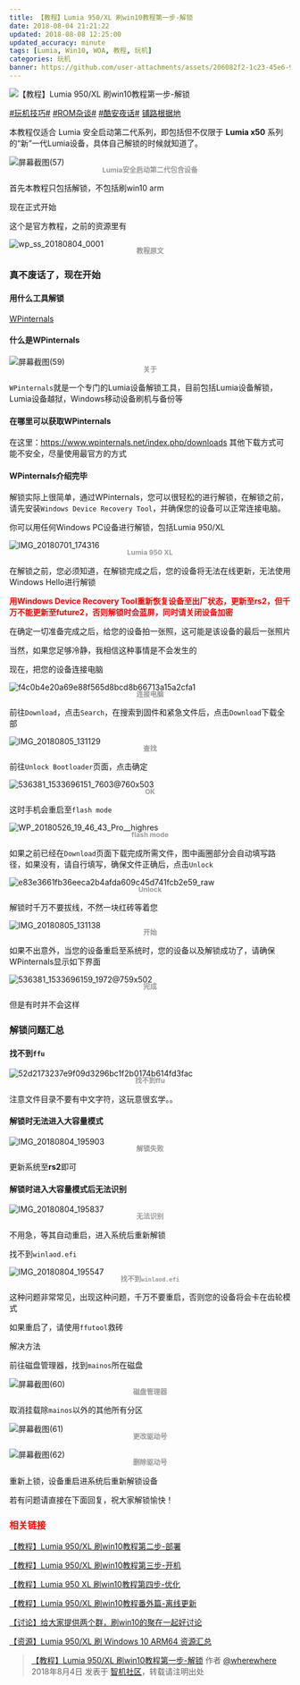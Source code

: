 ```yaml
---
title: 【教程】Lumia 950/XL 刷win10教程第一步-解锁
date: 2018-08-04 21:21:22
updated: 2018-08-08 12:25:00
updated_accuracy: minute
tags: [Lumia, Win10, WOA, 教程, 玩机]
categories: 玩机
banner: https://github.com/user-attachments/assets/206082f2-1c23-45e6-96f4-02096e0571fc
---
```

![【教程】Lumia 950/XL 刷win10教程第一步-解锁](https://github.com/user-attachments/assets/206082f2-1c23-45e6-96f4-02096e0571fc)

[#玩机技巧#](https://www.coolapk.com/t/玩机技巧) [#ROM杂谈#](https://www.coolapk.com/t/ROM杂谈) [#酷安夜话#](https://www.coolapk.com/t/酷安夜话) [铺路根据地](https://www.coolapk.com/dyh/1480)

本教程仅适合 Lumia 安全启动第二代系列，即包括但不仅限于 **Lumia x50** 系列的“新”一代Lumia设备，具体自己解锁的时候就知道了。

![屏幕截图(57)](https://github.com/user-attachments/assets/a2a50ff2-2405-4684-8683-1c483f6dcd16)
<figcaption class="figure">Lumia安全启动第二代包含设备</figcaption>

首先本教程只包括解锁，不包括刷win10 arm

现在正式开始

这个是官方教程，之前的资源里有

<style>
  figcaption.figure {
    color: #999;
    font-size: 0.875em;
    font-weight: bold;
    line-height: 1;
    margin: 5px auto 15px;
    text-align: center;
  }

  p+figcaption.figure,
  p+div.code-line+.figure {
    margin: -15px auto 15px;
  }

  @media (max-width: 567px) {
    .post-body p+figcaption.figure {
      margin: -5px auto 15px;
    }
  }
</style>
<!--more-->

![wp_ss_20180804_0001](https://github.com/user-attachments/assets/65779165-f371-4f5e-84b1-f9cc09856174)
<figcaption class="figure">教程原文</figcaption>

### 真不废话了，现在开始

#### 用什么工具解锁

[WPinternals](https://https://www.wpinternals.net/index.php)

#### 什么是WPinternals

![屏幕截图(59)](https://github.com/user-attachments/assets/803d3285-10f2-4cc9-8beb-dc4aa14c03a3)
<figcaption class="figure">关于</figcaption>

`WPinternals`就是一个专门的Lumia设备解锁工具，目前包括Lumia设备解锁，Lumia设备越狱，Windows移动设备刷机与备份等

#### 在哪里可以获取WPinternals

在这里：https://www.wpinternals.net/index.php/downloads 其他下载方式可能不安全，尽量使用最官方的方式

#### WPinternals介绍完毕

解锁实际上很简单，通过WPinternals，您可以很轻松的进行解锁，在解锁之前，请先安装`Windows Device Recovery Tool`，并确保您的设备可以正常连接电脑。

你可以用任何Windows PC设备进行解锁，包括Lumia 950/XL

![IMG_20180701_174316](https://github.com/user-attachments/assets/cfd2baee-6b53-4237-a514-eb2c2a034f67)
<figcaption class="figure">Lumia 950 XL</figcaption>

在解锁之前，您必须知道，在解锁完成之后，您的设备将无法在线更新，无法使用Windows Hello进行解锁

**<font color="Red">用Windows Device Recovery Tool重新恢复设备至出厂状态，更新至rs2，但千万不能更新至future2，否则解锁时会蓝屏，同时请关闭设备加密</font>**

在确定一切准备完成之后，给您的设备拍一张照，这可能是该设备的最后一张照片

当然，如果您足够冷静，我相信这种事情是不会发生的

现在，把您的设备连接电脑

![f4c0b4e20a69e88f565d8bcd8b66713a15a2cfa1](https://github.com/user-attachments/assets/25a0487a-3011-4b4a-b393-f64320cbbff2)
<figcaption class="figure">连接电脑</figcaption>

前往`Download`，点击`Search`，在搜索到固件和紧急文件后，点击`Download`下载全部

![IMG_20180805_131129](https://github.com/user-attachments/assets/7d980703-1aba-4884-9bf5-d17479f9d3dd)
<figcaption class="figure">查找</figcaption>

前往`Unlock Bootloader`页面，点击确定

![536381_1533696151_7603@760x503](https://github.com/user-attachments/assets/fe8fd229-55e3-4bd8-bbca-2587d17a239d)
<figcaption class="figure">OK</figcaption>

这时手机会重启至`flash mode`

![WP_20180526_19_46_43_Pro__highres](https://github.com/user-attachments/assets/c5fe9a3e-9ee3-4749-9886-821f83d6df92)
<figcaption class="figure">flash mode</figcaption>

如果之前已经在`Download`页面下载完成所需文件，图中画圈部分会自动填写路径，如果没有，请自行填写，确保文件正确后，点击`Unlock`

![e83e3661fb36eeca2b4afda609c45d741fcb2e59_raw](https://github.com/user-attachments/assets/6d31bfdf-d229-4d26-8b8f-583429f99313)
<figcaption class="figure">Unlock</figcaption>

解锁时千万不要拔线，不然一块红砖等着您

![IMG_20180805_131138](https://github.com/user-attachments/assets/f92e470e-69ea-42c7-88ea-3dbd6e0df8a2)
<figcaption class="figure">开始</figcaption>

如果不出意外，当您的设备重启至系统时，您的设备以及解锁成功了，请确保WPinternals显示如下界面

![536381_1533696159_1972@759x502](https://github.com/user-attachments/assets/c7104837-943b-45a5-bf96-a685bf7f2eda)
<figcaption class="figure">完成</figcaption>

但是有时并不会这样

### 解锁问题汇总

#### 找不到`ffu`

![52d2173237e9f09d3296bc1f2b0174b614fd3fac](https://github.com/user-attachments/assets/394d4710-eb51-40f6-83f5-24adb29bffee)
<figcaption class="figure">找不到ffu</figcaption>

注意文件目录不要有中文字符，这玩意很玄学。。

#### 解锁时无法进入大容量模式

![IMG_20180804_195903](https://github.com/user-attachments/assets/eeb05257-43d9-4bc6-9e89-4474416781ae)
<figcaption class="figure">解锁失败</figcaption>

更新系统至**rs2**即可

#### 解锁时进入大容量模式后无法识别

![IMG_20180804_195837](https://github.com/user-attachments/assets/4037323a-f5ac-43de-9914-2c2854d5bb6c)
<figcaption class="figure">无法识别</figcaption>

不用急，等其自动重启，进入系统后重新解锁

找不到`winlaod.efi`

![IMG_20180804_195547](https://github.com/user-attachments/assets/f5107914-78dd-4f78-ba98-48dcd4167443)
<figcaption class="figure">找不到<code>winlaod.efi</code></figcaption>

这种问题非常常见，出现这种问题，千万不要重启，否则您的设备将会卡在齿轮模式

如果重启了，请使用`ffutool`救砖

解决方法

前往磁盘管理器，找到`mainos`所在磁盘

![屏幕截图(60)](https://github.com/user-attachments/assets/ddfdd126-0295-4d7a-ad9d-721ac5b00933)
<figcaption class="figure">磁盘管理器</figcaption>

取消挂载除`mainos`以外的其他所有分区

![屏幕截图(61)](https://github.com/user-attachments/assets/27bc8407-5357-49e6-9d7b-1c53811af72a)
<figcaption class="figure">更改驱动号</figcaption>

![屏幕截图(62)](https://github.com/user-attachments/assets/2dc1484d-3dca-4608-a887-16173a78cb26)
<figcaption class="figure">删除驱动号</figcaption>

重新上锁，设备重启进系统后重新解锁设备

若有问题请直接在下面回复，祝大家解锁愉快！

### <font color="Red">相关链接</font>

[【教程】Lumia 950/XL 刷win10教程第二步-部署](/2018/08/05/【教程】Lumia-950-XL-刷win10教程第二步-部署)

[【教程】Lumia 950/XL 刷win10教程第三步-开机](/2018/08/06/【教程】Lumia-950-XL-刷win10教程第三步-开机)

[【教程】Lumia 950 XL 刷win10教程第四步-优化](/2019/02/16/【教程】Lumia-950-XL-刷win10教程第四步-优化)

[【教程】Lumia 950/XL 刷win10教程番外篇-离线更新](/2018/08/06/【教程】Lumia-950-XL-刷win10教程番外篇-离线更新)

[【讨论】给大家提供两个群，刷win10的聚在一起好讨论](http://bbs.wfun.com/thread-1014280-1-1.html)

[【资源】Lumia 950/XL 刷 Windows 10 ARM64 资源汇总](https://www.coolapk.com/feed/7152050?shareKey=N2JhMTYwYzk4MDNhNjY0NDcxODE)

> [【教程】Lumia 950/XL 刷win10教程第一步-解锁](https://bbs.wfun.com/thread-1014257-1-1.html) 作者 [@wherewhere](https://bbs.wfun.com/u/2850357) 2018年8月4日 发表于 [智机社区](https://bbs.wfun.com "WFun")，转载请注明出处

